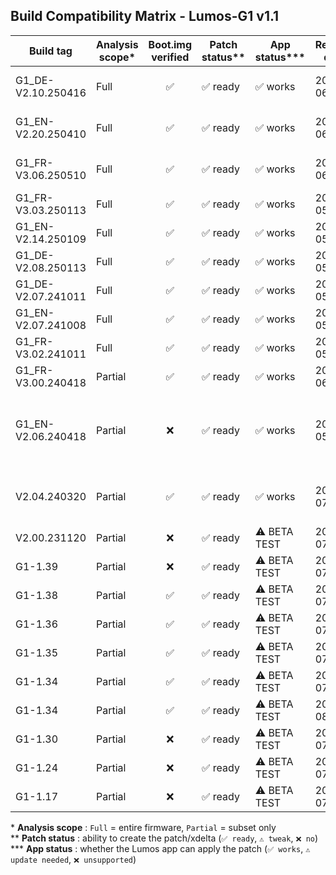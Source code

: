 ## Build Compatibility Matrix - Lumos-G1 v1.1

| Build tag           | Analysis scope* | Boot.img verified | Patch status** | App status***   | Release date | Notes                                            |
|---------------------|-----------------|:-----------------:|----------------|----------------|--------------|--------------------------------------------------|
| G1_DE-V2.10.250416  | Full            | ✅               | ✅ ready       | ✅ works       | 2025-06-24   | current firmware in app                         |
| G1_EN-V2.20.250410  | Full            | ✅               | ✅ ready       | ✅ works       | 2025-06-24   | current firmware in app                         |
| G1_FR-V3.06.250510  | Full            | ✅               | ✅ ready       | ✅ works       | 2025-06-24   | current firmware in app                         |
| G1_FR-V3.03.250113  | Full            | ✅               | ✅ ready       | ✅ works       | 2025-05-11   | —                                               |
| G1_EN-V2.14.250109  | Full            | ✅               | ✅ ready       | ✅ works       | 2025-05-11   | —                                               |
| G1_DE-V2.08.250113  | Full            | ✅               | ✅ ready       | ✅ works       | 2025-05-11   | —                                               |
| G1_DE-V2.07.241011  | Full            | ✅               | ✅ ready       | ✅ works       | 2025-05-11   | —                                               |
| G1_EN-V2.07.241008  | Full            | ✅               | ✅ ready       | ✅ works       | 2025-05-11   | —                                               |
| G1_FR-V3.02.241011  | Full            | ✅               | ✅ ready       | ✅ works       | 2025-05-11   | —                                               |
| G1_FR-V3.00.240418  | Partial         | ✅               | ✅ ready       | ✅ works       | 2025-06-30   | —                                               |
| G1_EN-V2.06.240418  | Partial         | ❌               | ✅ ready       | ✅ works       | 2025-05-11   | subset only - patch tested & functional on G1   |
| V2.04.240320        | Partial         | ✅               | ✅ ready       | ✅ works       | 2025-07-12   | patch tested & functional on G1         |
| V2.00.231120        | Partial         | ❌               | ✅ ready       | ⚠️ BETA TEST   | 2025-07-12   | — |
| G1-1.39             | Partial         | ❌               | ✅ ready       | ⚠️ BETA TEST   | 2025-07-12   | — |
| G1-1.38             | Partial         | ✅               | ✅ ready       | ⚠️ BETA TEST   | 2025-07-12   | — |
| G1-1.36             | Partial         | ✅               | ✅ ready       | ⚠️ BETA TEST   | 2025-07-12   | — |
| G1-1.35             | Partial         | ✅               | ✅ ready       | ⚠️ BETA TEST   | 2025-07-12   | — |
| G1-1.34             | Partial         | ✅               | ✅ ready       | ⚠️ BETA TEST   | 2025-07-28   | — |
| G1-1.34             | Partial         | ✅               | ✅ ready       | ⚠️ BETA TEST   | 2025-08-13   | — |
| G1-1.30             | Partial         | ❌               | ✅ ready       | ⚠️ BETA TEST   | 2025-07-12   | — |
| G1-1.24             | Partial         | ❌               | ✅ ready       | ⚠️ BETA TEST   | 2025-07-12   | — |
| G1-1.17             | Partial         | ❌               | ✅ ready       | ⚠️ BETA TEST   | 2025-07-12   | — |

\* **Analysis scope** : `Full` = entire firmware, `Partial` = subset only  
\** **Patch status** : ability to create the patch/xdelta (`✅ ready`, `⚠️ tweak`, `❌ no`)  
\*** **App status** : whether the Lumos app can apply the patch (`✅ works`, `⚠️ update needed`, `❌ unsupported`)
